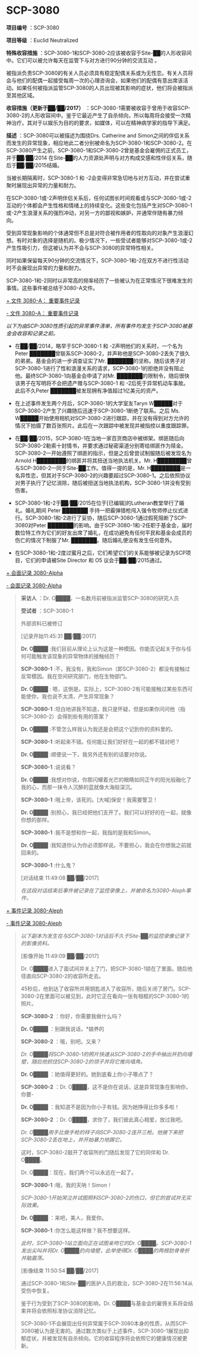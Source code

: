 # SCP-3080
                        


**项目编号** ：SCP-3080

**项目等级** ：Euclid Neutralized

**特殊收容措施** ：SCP-3080-1和SCP-3080-2应该被收容于Site-██的人形收容间中。它们可以被允许每天在监管下与对方进行90分钟的交流互动 。

被指派负责SCP-3080的有关人员必须具有稳定配偶关系或为无性恋。有关人员将会与他们的配偶一起接受每周一次的心理咨询会，如果他们的配偶有意出席该活动。如果任何被指派监管SCP-3080的人员出现被其影响的症状，他们将会被指派至其他区域。

**收容措施（更新于██/██/2017）** ：SCP-3080-1需要被收容于曾用于收容SCP-3080-2的人形收容间中。鉴于它最近产生了自杀倾向，所以每周将会接受一次精神治疗。其对于以娱乐为目的的要求，如媒体，可以在精神病学家的指导下满足。

**描述** ：SCP-3080可以被描述为围绕Drs. Catherine and Simon之间的伴侣关系而发生的异常现象，相应地此二者分别被命名为SCP-3080-1和SCP-3080-2。在SCP-3080产生之前，SCP-3080-1和SCP-3080-2曾是基金会雇佣的正式员工，并于██/██/2014 在Site-██的人力资源处声明与对方构成交感和性伴侣关系，随后于██/██/2015结婚。

当被长期隔离时，SCP-3080-1 和 -2会变得非常急切地与对方互动，并在尝试重聚时展现出异常的力量和耐力。

在SCP-3080-1或-2声明伴侣关系后，任何试图长时间观看或与SCP-3080-1或-2互动的个体都会产生性格和情绪上的持续变化。这些变化包括产生对SCP-3080-1或-2产生浪漫关系的强烈冲动，对另一方的鄙视和嫉妒，并通常伴随有暴力倾向。

受到异常现象影响的个体通常但不总是对符合被作用者的性取向的对象产生浪漫幻想。有时对象的选择是随机的。极少情况下，一些受试者能够对SCP-3080-1或-2产生性吸引力，但这被认为并不会与SCP-3080的异常特性相关。

同时如果保留每天90分钟的交流情况下，SCP-3080-1和-2在双方不进行性活动时不会展现出异常的力量和耐力。

SCP-3080-1和-2同时以非常高的频率经历了一些被认为在正常情况下很难发生的事情。这些事件被总结于3080-A文件。


<a shape='rect' class='collapsible-block-link' href='javascript:;'>+&#160;&#25991;&#20214;&#160;3080-A&#65306;&#160;&#37325;&#35201;&#20107;&#20214;&#35760;&#24405;</a>

<a shape='rect' class='collapsible-block-link' href='javascript:;'>-&#160;&#25991;&#20214;&#160;3080-A&#65306;&#160;&#37325;&#35201;&#20107;&#20214;&#35760;&#24405;</a>

*以下为由SCP-3080性质引起的异常事件清单，所有事件均发生于SCP-3080被基金会收容和记录之前。* 

- 在██/██/2014，略早于SCP-3080-1 和 -2声明他们的关系时，一个名为Peter ███████曾联系SCP-3080-2，并声称他是SCP-3080-2丢失了很久的弟弟。基金会的进一步调查证实了Mr. ███████的坚称。随后该男子对SCP-3080-1进行了性和浪漫关系的请求，SCP-3080-1的拒绝并没有阻止他。最终SCP-3080-1向基金会申请了对Mr. ███████的限制令，随后很快该男子在写明将不会把遗产赠与SCP-3080-1 和 -2后死于异常机动车事故。此后不久Peter ███████被发现拥有净值超过1亿美元的资产。

- 在上述事件发生两个月后，SCP-3080-1的大学室友Taryn W█████对于SCP-3080-2产生了兴趣随后迅速于SCP-3080-1断绝了联系。之后 Ms. W█████开始使用相机对SCP-3080-2进行跟踪，并在没有得到对方允许的情况下拍摄了数百张照片。此后在一次跟踪中被发现并被指控以重度跟踪罪。

- 在██/██/2015，SCP-3080-1在当地一家百货商店中被绑架。绑匪随后向SCP-3080-2勒索十封情书，并要求通过秘密渠道分别寄给绑匪作为赎金。SCP-3080-2一开始遵照了绑匪的指示，但是之后曾尝试制服随后被发现名为Arnold H████████的绑匪并将其扭送当地执法机关。Mr. H████████曾与SCP-3080-2一同于Site-██工作。值得一提的是，Mr. H████████是一名异性恋，但其对于SCP-3080-2的兴趣要超过SCP-3080-1。之后依照协议对男子执行了记忆消除，随后被扭送当地执法机构，SCP-3080-1并没有受到伤害。

- SCP-3080-1和-2于██/██/2015在位于[已编辑]的Lutheran教堂举行了婚礼。婚礼期间 Peter ███████ 手持一把霰弹猎枪闯入强令牧师停止仪式进行。SCP-3080-1和-2进行了妥协，随后SCP-3080-1通过假死阻断了SCP-3080对Peter ███████的影响。由于SCP-3080-1和-2任职于基金会，届时数位特工作为它们的好友出席了婚礼，在成功避免有任何平民和基金会成员的伤亡的情况下制服了Mr. ███████。随后婚礼便没有发生任何意外。

- 在SCP-3080-1和-2度过蜜月之后，它们希望它们的关系能够被记录为SCP项目，它们的申请被Site Director 和 O5 议会于██/██/2015通过。





<a shape='rect' class='collapsible-block-link' href='javascript:;'>+&#160;&#20250;&#38754;&#35760;&#24405;&#160;3080-Alpha</a>

<a shape='rect' class='collapsible-block-link' href='javascript:;'>-&#160;&#20250;&#38754;&#35760;&#24405;&#160;3080-Alpha</a>


> **采访人** ：Dr. O████，一名数月前被指派监管SCP-3080的研究人员
> 
> **受试者** ：SCP-3080-1
> 
> 外部资料已被修订
> 
> [记录开始11:45:31 ██/██/2017]
> 
> **Dr. O████** :我们目前从理论上认为这是一种模因。你能否记起关于你与任何可能触发该现象的异常物体的接触经历？
> 
> **SCP-3080-1** :不，我没有，我和Simon（即SCP-3080-2）都没有接触过反常模因。我在空间研究部门，他在生物部门。
> 
> **Dr. O████** : 嗯，这倒是。实际上，SCP-3080-2有可能接触过某些东西可能使你，我也说不太清，产生异常现象？
> 
> **SCP-3080-1** :坦白地讲我不知道，我只是怀疑，但是如果你问问他（指SCP-3080-2）会得到些有用的答案？
> 
> **Dr. O████** :不管怎么样我认为我还是会把这个记到你的资料里的。
> 
> **SCP-3080-1** :听起来不错。任何能让我们好好在一起的都不错对吧？
> 
> **Dr. O████** :顺便说一下，我另外还有别的话要对你说。
> 
> **SCP-3080-1** :说说看？
> 
> **Dr. O████** :我想对你说，你那闪耀着光芒的眼睛如同正午的阳光般融化了我的心，而那一抹令人沉醉的蓝就像大海般深沉。
> 
> **SCP-3080-1** :哦上帝，该死的。[大喊]保安！我需要警卫！
> 
> **Dr. O████** :别担心，我已经把他们支开了。我们可以好好的在一起，就像你想的那样。
> 
> **SCP-3080-1** :我不是想和你一起，我指的是我和Simon。
> 
> **Dr. O████** :我知道你认为你必须那样说。不要担心，我会在你想我之前就回来的。
> 
> **SCP-3080-1** :什么鬼？
> 
> [对话结束 11:49:08 ██/██/2017]
> 
> *在这段对话结束后事件被记录在了监控录像上，并被命名为3080-Aleph事件。* 
> 





<a shape='rect' class='collapsible-block-link' href='javascript:;'>+&#160;&#20107;&#20214;&#35760;&#24405;&#160;3080-Aleph</a>

<a shape='rect' class='collapsible-block-link' href='javascript:;'>-&#160;&#20107;&#20214;&#35760;&#24405;&#160;3080-Aleph</a>


> *以下副本为发生在与SCP-3080-1对话后不久于Site-██的监控录像记录下的影像资料。* 
> 
> [影像开始 11:49:09 ██/██/2017]
> 
> Dr. O████进入了面试间并关上了门，把SCP-3080-1锁在了里面。随后他径直向SCP-3080-2的收容所走去。
> 
> 45秒后，他到达了收容所并用钥匙进入了收容所，随后关闭了房门。SCP-3080-2在里面可以被见到，此时它正在看向一张有相框的SCP-3080-1的照片。
> 
> **SCP-3080-2** ：你好，你需要我做什么吗？
> 
> **Dr. O████** ：别跟我说话，*娘养的
> 
> **SCP-3080-2** ：哦，别吧。又来？
> 
> *Dr. O████将SCP-3080-1的照片快速从SCP-3080-2的手中抽出并扔向墙壁，随后他抓住SCP-3080-2的领子并将它推向墙角。* 
> 
> **Dr. O████** ：她值得更好的。她到底看上你小子哪点了？
> 
> **SCP-3080-2** ：Dr. O████，这不是你在说话，这是异常现象在影响你，你要-
> 
> **Dr. O████** ：我知道不是因为你小子有钱。因为她挣得比你多多啦！
> 
> **SCP-3080-2** ：Dr. O████，求你了，我们彼此真心相爱，放过我吧。
> 
> *Dr. O████用手比做手枪的样子向SCP-3080-2连开三枪。他接下来把SCP-3080-2丢在地上，并开始暴力地踢它。* 
> 
> 这时，SCP-3080-2敲开了收容所的门随后发现了它的同伴和 Dr. O████。
> 
> Dr. O████：现在，我们两个可以永远在一起了。
> 
> **SCP-3080-1** :哦，我的天呐！Simon！
> 
> *SCP-3080-1开始哭泣并试图照料SCP-3080-2的伤口，但它的尝试并无实际效果。* 
> 
> **Dr. O████** ：来吧，美人，我爱你。
> 
> **SCP-3080-1** :你怎么能这样做？我不想要这样。
> 
> *此时，SCP-3080-1站立面向正在试图亲吻它的Dr. O████。SCP-3080-1发出尖叫并将Dr. O████扔向墙壁，此举使得Dr. O████的两根肋骨骨折并脑震荡。* 
> 
> [影像结束 11:50:54 ██/██/2017]
> 
> 通过SCP-3080-1和Site-██的医护人员的救治，SCP-3080-2在11:56:14从受伤中恢复。
> 
> 鉴于行为受到了SCP-3080的影响，Dr. O████与基金会的雇佣关系将会结束并将会依照标准协议消除记忆。
> 
> SCP-3080-1不会展现出任何异常属于SCP-3080本身的性质，从而SCP-3080被认为是无害的。通过数次类似于上述事件，SCP-3080-1展现出抑郁症状，并被发现有自杀倾向。它的收容程序将会依照它的健康情况被更新。
> 






                    